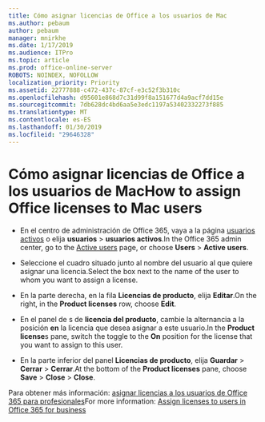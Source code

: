 ```yaml
---
title: Cómo asignar licencias de Office a los usuarios de Mac
ms.author: pebaum
author: pebaum
manager: mnirkhe
ms.date: 1/17/2019
ms.audience: ITPro
ms.topic: article
ms.prod: office-online-server
ROBOTS: NOINDEX, NOFOLLOW
localization_priority: Priority
ms.assetid: 22777888-c472-437c-87cf-e3c52f3b310c
ms.openlocfilehash: d95601e868d7c31d99f8a151677d4a9acf7dd15e
ms.sourcegitcommit: 7db628dc4bd6aa5e3edc1197a53402332273f885
ms.translationtype: MT
ms.contentlocale: es-ES
ms.lasthandoff: 01/30/2019
ms.locfileid: "29646328"
---
```

# <a name="how-to-assign-office-licenses-to-mac-users"></a><span data-ttu-id="69131-102">Cómo asignar licencias de Office a los usuarios de Mac</span><span class="sxs-lookup"><span data-stu-id="69131-102">How to assign Office licenses to Mac users</span></span>

- <span data-ttu-id="69131-103">En el centro de administración de Office 365, vaya a la página [usuarios activos](https://go.microsoft.com/fwlink/p/?linkid=834822) o elija **usuarios** \> **usuarios activos**.</span><span class="sxs-lookup"><span data-stu-id="69131-103">In the Office 365 admin center, go to the [Active users](https://go.microsoft.com/fwlink/p/?linkid=834822) page, or choose **Users** \> **Active users**.</span></span>
    
- <span data-ttu-id="69131-104">Seleccione el cuadro situado junto al nombre del usuario al que quiere asignar una licencia.</span><span class="sxs-lookup"><span data-stu-id="69131-104">Select the box next to the name of the user to whom you want to assign a license.</span></span>
    
- <span data-ttu-id="69131-105">En la parte derecha, en la fila **Licencias de producto**, elija **Editar**.</span><span class="sxs-lookup"><span data-stu-id="69131-105">On the right, in the **Product licenses** row, choose **Edit**.</span></span>
    
- <span data-ttu-id="69131-106">En el panel de s de **licencia del producto**, cambie la alternancia a la posición **en** la licencia que desea asignar a este usuario.</span><span class="sxs-lookup"><span data-stu-id="69131-106">In the **Product license**s pane, switch the toggle to the **On** position for the license that you want to assign to this user.</span></span> 
    
- <span data-ttu-id="69131-107">En la parte inferior del panel **Licencias de producto**, elija **Guardar** \> **Cerrar** \> **Cerrar**.</span><span class="sxs-lookup"><span data-stu-id="69131-107">At the bottom of the **Product licenses** pane, choose **Save** \> **Close** \> **Close**.</span></span>
    
<span data-ttu-id="69131-108">Para obtener más información: [asignar licencias a los usuarios de Office 365 para profesionales](https://docs.microsoft.com/office365/admin/subscriptions-and-billing/assign-licenses-to-users)</span><span class="sxs-lookup"><span data-stu-id="69131-108">For more information: [Assign licenses to users in Office 365 for business](https://docs.microsoft.com/office365/admin/subscriptions-and-billing/assign-licenses-to-users)</span></span>
  

